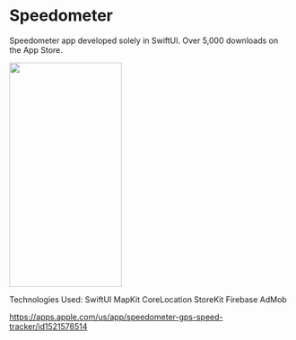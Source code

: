 # Speedometer
Speedometer app developed solely in SwiftUI. Over 5,000 downloads on the App Store.

<img src="https://user-images.githubusercontent.com/33011776/125551099-af356f2c-47e9-4fe0-8d09-793b56aa39cf.png" width="200" height="400">

Technologies Used:
SwiftUI
MapKit
CoreLocation
StoreKit
Firebase
AdMob

https://apps.apple.com/us/app/speedometer-gps-speed-tracker/id1521576514
